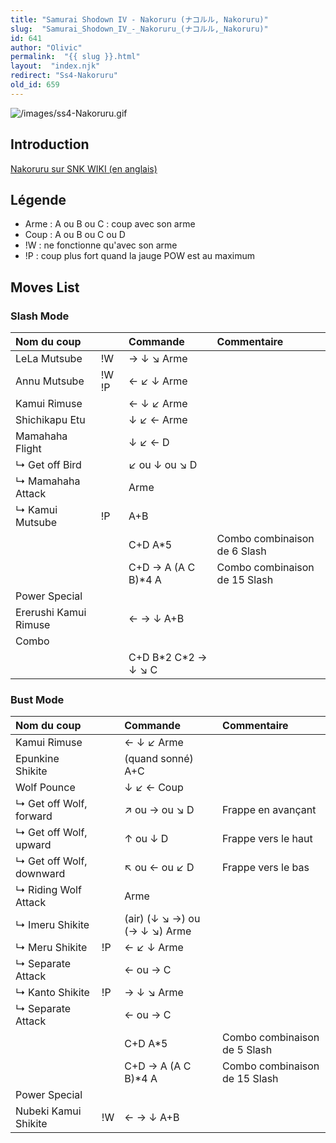 ```yaml
---
title: "Samurai Shodown IV - Nakoruru (ナコルル, Nakoruru)"
slug:  "Samurai_Shodown_IV_-_Nakoruru_(ナコルル,_Nakoruru)"
id: 641
author: "Olivic"
permalink:  "{{ slug }}.html"
layout:  "index.njk"
redirect: "Ss4-Nakoruru"
old_id: 659
---
```


![](/images/ss4-Nakoruru.gif "/images/ss4-Nakoruru.gif")

## Introduction

[Nakoruru sur SNK WIKI (en anglais)](http://snk.wikia.com/wiki/Nakoruru)

## Légende

- Arme : A ou B ou C : coup avec son arme
- Coup : A ou B ou C ou D
- !W : ne fonctionne qu'avec son arme
- !P : coup plus fort quand la jauge POW est au maximum

## Moves List

### Slash Mode

| Nom du coup           |       | Commande              | Commentaire                   |
|:----------------------|-------|:----------------------|:------------------------------|
| LeLa Mutsube          | !W    | → ↓ ↘ Arme            |                               |
| Annu Mutsube          | !W !P | ← ↙ ↓ Arme            |                               |
| Kamui Rimuse          |       | ← ↓ ↙ Arme            |                               |
| Shichikapu Etu        |       | ↓ ↙ ← Arme            |                               |
| Mamahaha Flight       |       | ↓ ↙ ← D               |                               |
| ↳ Get off Bird        |       | ↙ ou ↓ ou ↘ D         |                               |
| ↳ Mamahaha Attack     |       | Arme                  |                               |
| ↳ Kamui Mutsube       | !P    | A+B                   |                               |
|                       |       | C+D A\*5              | Combo combinaison de 6 Slash  |
|                       |       | C+D → A (A C B)\*4 A  | Combo combinaison de 15 Slash |
| Power Special         |       |                       |                               |
| Ererushi Kamui Rimuse |       | ← → ↓ A+B             |                               |
| Combo                 |       |                       |                               |
|                       |       | C+D B\*2 C\*2 → ↓ ↘ C |                               |

### Bust Mode

| Nom du coup              |     | Commande                      | Commentaire                   |
|:-------------------------|-----|:------------------------------|:------------------------------|
| Kamui Rimuse             |     | ← ↓ ↙ Arme                    |                               |
| Epunkine Shikite         |     | (quand sonné) A+C             |                               |
| Wolf Pounce              |     | ↓ ↙ ← Coup                    |                               |
| ↳ Get off Wolf, forward  |     | ↗ ou → ou ↘ D                 | Frappe en avançant            |
| ↳ Get off Wolf, upward   |     | ↑ ou ↓ D                      | Frappe vers le haut           |
| ↳ Get off Wolf, downward |     | ↖ ou ← ou ↙ D                 | Frappe vers le bas            |
| ↳ Riding Wolf Attack     |     | Arme                          |                               |
| ↳ Imeru Shikite          |     | (air) (↓ ↘ →) ou (→ ↓ ↘) Arme |                               |
| ↳ Meru Shikite           | !P  | ← ↙ ↓ Arme                    |                               |
| ↳ Separate Attack        |     | ← ou → C                      |                               |
| ↳ Kanto Shikite          | !P  | → ↓ ↘ Arme                    |                               |
| ↳ Separate Attack        |     | ← ou → C                      |                               |
|                          |     | C+D A\*5                      | Combo combinaison de 5 Slash  |
|                          |     | C+D → A (A C B)\*4 A          | Combo combinaison de 15 Slash |
| Power Special            |     |                               |                               |
| Nubeki Kamui Shikite     | !W  | ← → ↓ A+B                     |                               |
